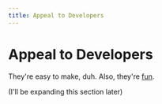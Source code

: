 ```yaml
---
title: Appeal to Developers
---
```

# Appeal to Developers

They're easy to make, duh. Also, they're [fun](./appeal-gamers).

(I'll be expanding this section later)
